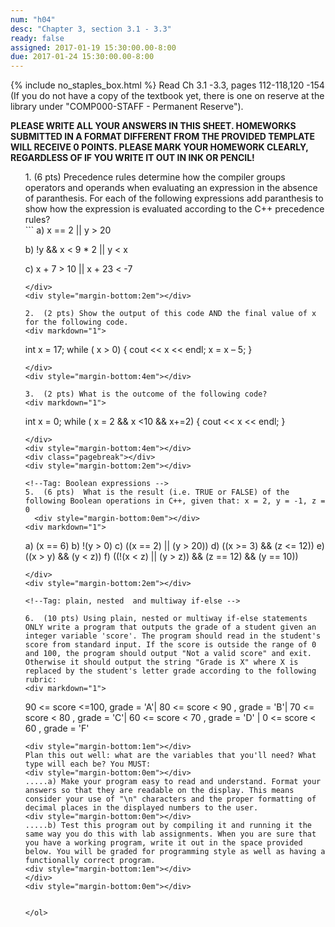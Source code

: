 ```yaml
---
num: "h04"
desc: "Chapter 3, section 3.1 - 3.3"
ready: false
assigned: 2017-01-19 15:30:00.00-8:00
due: 2017-01-24 15:30:00.00-8:00
---
```

{% include no_staples_box.html %}
Read Ch 3.1 -3.3, pages 112-118,120 -154 (If you do not have a copy of the textbook yet, there is one on reserve at the library under "COMP000-STAFF - Permanent Reserve").

<b>PLEASE WRITE ALL YOUR ANSWERS IN THIS SHEET. HOMEWORKS SUBMITTED IN A FORMAT DIFFERENT FROM THE PROVIDED TEMPLATE WILL RECEIVE 0 POINTS. PLEASE MARK YOUR HOMEWORK CLEARLY, REGARDLESS OF IF YOU WRITE IT OUT IN INK OR PENCIL!</b>

<ol markdown="1">
<!--Tag: Operator Precedence -->
1.	(6 pts) Precedence rules determine how the compiler groups operators and operands when evaluating an expression in the absence of paranthesis. For each of the following expressions add paranthesis to show how the expression is evaluated according to the C++ precedence rules?

<div markdown="1">
```
  a) x == 2 || y > 20 

  b) !y && x < 9 * 2 || y < x

  c) x + 7 > 10 || x + 23 < -7
```
</div>
<div style="margin-bottom:2em"></div>

2.	(2 pts) Show the output of this code AND the final value of x for the following code.
<div markdown="1">
```
int x = 17;
while ( x > 0) {
   cout << x << endl;
   x = x – 5;
 }
```
</div> 
<div style="margin-bottom:4em"></div>

3.	(2 pts) What is the outcome of the following code?
<div markdown="1">
```
int x = 0;
while ( x = 2 && x <10 && x+=2) {
   cout << x << endl;
 }
```
</div> 
<div style="margin-bottom:4em"></div>
<div class="pagebreak"></div>
<div style="margin-bottom:2em"></div>

<!--Tag: Boolean expressions -->
5.  (6 pts)  What is the result (i.e. TRUE or FALSE) of the following Boolean operations in C++, given that: x = 2, y = -1, z = 0
  <div style="margin-bottom:0em"></div>
<div markdown="1">
```
  a) (x == 6)
  b) !(y > 0)
  c) ((x == 2) || (y > 20))
  d) ((x >= 3) && (z <= 12)) 
  e) ((x > y) && (y < z))
  f) ((!(x < z) || (y > z)) && (z == 12) && (y == 10))
  
```
</div>
<div style="margin-bottom:2em"></div>

<!--Tag: plain, nested  and multiway if-else -->

6.	(10 pts) Using plain, nested or multiway if-else statements ONLY write a program that outputs the grade of a student given an integer variable 'score'. The program should read in the student's score from standard input. If the score is outside the range of 0 and 100, the program should output "Not a valid score" and exit. Otherwise it should output the string "Grade is X" where X is replaced by the student's letter grade according to the following rubric: 
<div markdown="1">
```
90 <= score <=100, grade = 'A'| 80 <= score < 90 , grade = 'B'| 70 <= score < 80 , grade = 'C'| 60 <= score < 70 , grade = 'D' | 0 <= score < 60 , grade = 'F'
```
<div style="margin-bottom:1em"></div>
Plan this out well: what are the variables that you'll need? What type will each be? You MUST:
<div style="margin-bottom:0em"></div>
.....a) Make your program easy to read and understand. Format your answers so that they are readable on the display. This means consider your use of "\n" characters and the proper formatting of decimal places in the displayed numbers to the user.
<div style="margin-bottom:0em"></div>
.....b) Test this program out by compiling it and running it the same way you do this with lab assignments. When you are sure that you have a working program, write it out in the space provided below. You will be graded for programming style as well as having a functionally correct program.
<div style="margin-bottom:1em"></div>
</div>
<div style="margin-bottom:0em"></div>
	
	
</ol>
